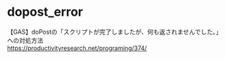 # dopost_error
【GAS】doPostの「スクリプトが完了しましたが、何も返されませんでした。」への対処方法  
https://productivityresearch.net/programing/374/

